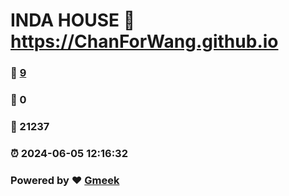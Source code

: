 # INDA HOUSE :link: https://ChanForWang.github.io 
### :page_facing_up: [9](https://ChanForWang.github.io/tag.html) 
### :speech_balloon: 0 
### :hibiscus: 21237 
### :alarm_clock: 2024-06-05 12:16:32 
### Powered by :heart: [Gmeek](https://github.com/Meekdai/Gmeek)

